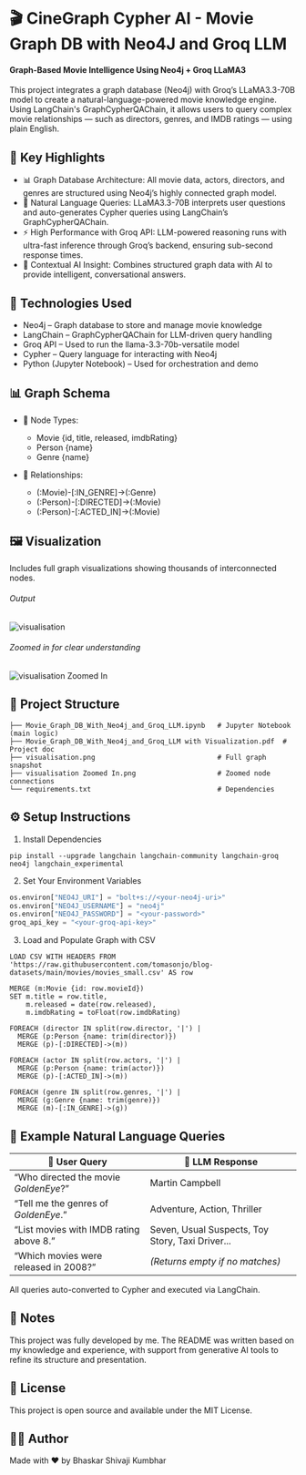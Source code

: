 # 🎬 CineGraph Cypher AI - Movie Graph DB with Neo4J and Groq LLM
#### Graph-Based Movie Intelligence Using Neo4j + Groq LLaMA3
This project integrates a graph database (Neo4j) with Groq’s LLaMA3.3-70B model to create a natural-language-powered movie knowledge engine. Using LangChain's GraphCypherQAChain, it allows users to query complex movie relationships — such as directors, genres, and IMDB ratings — using plain English.

## 📌 Key Highlights
* 📊 Graph Database Architecture: All movie data, actors, directors, and genres are structured using Neo4j’s highly connected graph model.
* 🤖 Natural Language Queries: LLaMA3.3-70B interprets user questions and auto-generates Cypher queries using LangChain’s GraphCypherQAChain.
* ⚡ High Performance with Groq API: LLM-powered reasoning runs with ultra-fast inference through Groq’s backend, ensuring sub-second response times.
* 🧠 Contextual AI Insight: Combines structured graph data with AI to provide intelligent, conversational answers.

## 🧠 Technologies Used
* Neo4j – Graph database to store and manage movie knowledge
* LangChain – GraphCypherQAChain for LLM-driven query handling
* Groq API – Used to run the llama-3.3-70b-versatile model
* Cypher – Query language for interacting with Neo4j
* Python (Jupyter Notebook) – Used for orchestration and demo

## 📊 Graph Schema
* 🔹 Node Types:
  - Movie {id, title, released, imdbRating}
  - Person {name}
  - Genre {name}

* 🔹 Relationships:
  - (:Movie)-[:IN_GENRE]->(:Genre)
  - (:Person)-[:DIRECTED]->(:Movie)
  - (:Person)-[:ACTED_IN]->(:Movie)

## 🖼 Visualization
Includes full graph visualizations showing thousands of interconnected nodes.
###### Output
![visualisation](https://github.com/user-attachments/assets/cc002a53-f562-42f7-94af-ab3a26efb2f1)
###### Zoomed in for clear understanding
![visualisation Zoomed In](https://github.com/user-attachments/assets/ea0f07e6-a68c-4795-9067-278c01cb0327)

## 📁 Project Structure
```
├── Movie_Graph_DB_With_Neo4j_and_Groq_LLM.ipynb   # Jupyter Notebook (main logic)
├── Movie_Graph_DB_With_Neo4j_and_Groq_LLM with Visualization.pdf  # Project doc
├── visualisation.png                              # Full graph snapshot
├── visualisation Zoomed In.png                    # Zoomed node connections
└── requirements.txt                               # Dependencies
```

## ⚙️ Setup Instructions
1. Install Dependencies
```
pip install --upgrade langchain langchain-community langchain-groq neo4j langchain_experimental
```
2. Set Your Environment Variables
```python
os.environ["NEO4J_URI"] = "bolt+s://<your-neo4j-uri>"
os.environ["NEO4J_USERNAME"] = "neo4j"
os.environ["NEO4J_PASSWORD"] = "<your-password>"
groq_api_key = "<your-groq-api-key>"
```
3. Load and Populate Graph with CSV
```
LOAD CSV WITH HEADERS FROM 'https://raw.githubusercontent.com/tomasonjo/blog-datasets/main/movies/movies_small.csv' AS row

MERGE (m:Movie {id: row.movieId})
SET m.title = row.title,
    m.released = date(row.released),
    m.imdbRating = toFloat(row.imdbRating)

FOREACH (director IN split(row.director, '|') |
  MERGE (p:Person {name: trim(director)})
  MERGE (p)-[:DIRECTED]->(m))

FOREACH (actor IN split(row.actors, '|') |
  MERGE (p:Person {name: trim(actor)})
  MERGE (p)-[:ACTED_IN]->(m))

FOREACH (genre IN split(row.genres, '|') |
  MERGE (g:Genre {name: trim(genre)})
  MERGE (m)-[:IN_GENRE]->(g))
```

## 💬 Example Natural Language Queries

| 🧠 User Query                                  | 🧾 LLM Response                                               |
|-----------------------------------------------|---------------------------------------------------------------|
| “Who directed the movie *GoldenEye*?”         | Martin Campbell                                               |
| “Tell me the genres of *GoldenEye*.”          | Adventure, Action, Thriller                                   |
| “List movies with IMDB rating above 8.”       | Seven, Usual Suspects, Toy Story, Taxi Driver...              |
| “Which movies were released in 2008?”         | *(Returns empty if no matches)*                               |

All queries auto-converted to Cypher and executed via LangChain.

## 📝 Notes
This project was fully developed by me. The README was written based on my knowledge and experience, with support from generative AI tools to refine its structure and presentation.

## 📄 License
This project is open source and available under the MIT License.

## 🙋‍♂️ Author
Made with ❤️ by Bhaskar Shivaji Kumbhar
